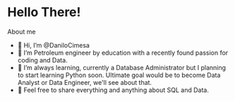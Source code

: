 # Hello There!
About me


- 👋 Hi, I’m @DaniloCimesa
- 👀 I’m Petroleum engineer by education with a recently found passion for coding and Data.
- 🌱 I’m always learning, currently a Database Administrator but I planning to start learning Python soon. Ultimate goal would be to become Data Analyst or Data Engineer, we'll see about that.
- 💞️ Feel free to share everything and anything about SQL and Data.

